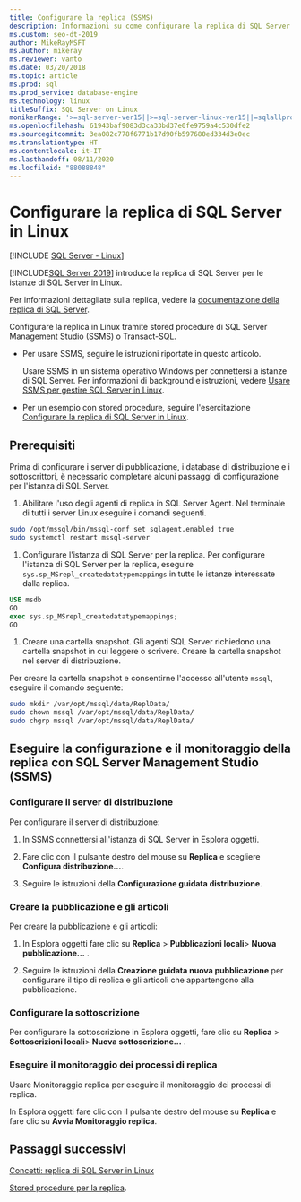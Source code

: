 ```yaml
---
title: Configurare la replica (SSMS)
description: Informazioni su come configurare la replica di SQL Server in Linux. Configurare la replica tramite stored procedure di SQL Server Management Studio (SSMS) o Transact-SQL.
ms.custom: seo-dt-2019
author: MikeRayMSFT
ms.author: mikeray
ms.reviewer: vanto
ms.date: 03/20/2018
ms.topic: article
ms.prod: sql
ms.prod_service: database-engine
ms.technology: linux
titleSuffix: SQL Server on Linux
monikerRange: '>=sql-server-ver15||>=sql-server-linux-ver15||=sqlallproducts-allversions'
ms.openlocfilehash: 61943baf9083d3ca33bd37e0fe9759a4c530dfe2
ms.sourcegitcommit: 3ea082c778f6771b17d90fb597680ed334d3e0ec
ms.translationtype: HT
ms.contentlocale: it-IT
ms.lasthandoff: 08/11/2020
ms.locfileid: "88088848"
---
```

# <a name="configure-sql-server-replication-on-linux"></a>Configurare la replica di SQL Server in Linux

[!INCLUDE [SQL Server - Linux](../includes/applies-to-version/sql-linux.md)]

[!INCLUDE[SQL Server 2019](../includes/sssqlv15-md.md)] introduce la replica di SQL Server per le istanze di SQL Server in Linux.

Per informazioni dettagliate sulla replica, vedere la [documentazione della replica di SQL Server](../relational-databases/replication/sql-server-replication.md).

Configurare la replica in Linux tramite stored procedure di SQL Server Management Studio (SSMS) o Transact-SQL.

* Per usare SSMS, seguire le istruzioni riportate in questo articolo.

  Usare SSMS in un sistema operativo Windows per connettersi a istanze di SQL Server. Per informazioni di background e istruzioni, vedere [Usare SSMS per gestire SQL Server in Linux](./sql-server-linux-manage-ssms.md).
  
* Per un esempio con stored procedure, seguire l'esercitazione [Configurare la replica di SQL Server in Linux](sql-server-linux-replication-tutorial-tsql.md).

## <a name="prerequisites"></a>Prerequisiti

Prima di configurare i server di pubblicazione, i database di distribuzione e i sottoscrittori, è necessario completare alcuni passaggi di configurazione per l'istanza di SQL Server.

1. Abilitare l'uso degli agenti di replica in SQL Server Agent. Nel terminale di tutti i server Linux eseguire i comandi seguenti.

  ```bash
  sudo /opt/mssql/bin/mssql-conf set sqlagent.enabled true
  sudo systemctl restart mssql-server
  ```

1. Configurare l'istanza di SQL Server per la replica. Per configurare l'istanza di SQL Server per la replica, eseguire `sys.sp_MSrepl_createdatatypemappings` in tutte le istanze interessate dalla replica.

  ```sql
  USE msdb
  GO
  exec sys.sp_MSrepl_createdatatypemappings;
  GO
  ```

1. Creare una cartella snapshot. Gli agenti SQL Server richiedono una cartella snapshot in cui leggere o scrivere. Creare la cartella snapshot nel server di distribuzione.

  Per creare la cartella snapshot e consentirne l'accesso all'utente `mssql`, eseguire il comando seguente:

  ```bash
  sudo mkdir /var/opt/mssql/data/ReplData/
  sudo chown mssql /var/opt/mssql/data/ReplData/
  sudo chgrp mssql /var/opt/mssql/data/ReplData/
  ```

## <a name="configure-and-monitor-replication-with-sql-server-management-studio-ssms"></a>Eseguire la configurazione e il monitoraggio della replica con SQL Server Management Studio (SSMS)

### <a name="configure-the-distributor"></a>Configurare il server di distribuzione
  
Per configurare il server di distribuzione: 

1. In SSMS connettersi all'istanza di SQL Server in Esplora oggetti.

1. Fare clic con il pulsante destro del mouse su **Replica** e scegliere **Configura distribuzione...**.

1. Seguire le istruzioni della **Configurazione guidata distribuzione**.

### <a name="create-publication-and-articles"></a>Creare la pubblicazione e gli articoli

Per creare la pubblicazione e gli articoli:

1. In Esplora oggetti fare clic su **Replica** > **Pubblicazioni locali**> **Nuova pubblicazione...** .

1. Seguire le istruzioni della **Creazione guidata nuova pubblicazione** per configurare il tipo di replica e gli articoli che appartengono alla pubblicazione.

### <a name="configure-the-subscription"></a>Configurare la sottoscrizione

Per configurare la sottoscrizione in Esplora oggetti, fare clic su **Replica** > **Sottoscrizioni locali**> **Nuova sottoscrizione...** .

### <a name="monitor-replication-jobs"></a>Eseguire il monitoraggio dei processi di replica

Usare Monitoraggio replica per eseguire il monitoraggio dei processi di replica.

In Esplora oggetti fare clic con il pulsante destro del mouse su **Replica** e fare clic su **Avvia Monitoraggio replica**.

## <a name="next-steps"></a>Passaggi successivi

[Concetti: replica di SQL Server in Linux](sql-server-linux-replication.md)

[Stored procedure per la replica](../relational-databases/system-stored-procedures/replication-stored-procedures-transact-sql.md).

